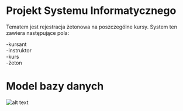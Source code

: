 # Projekt Systemu Informatycznego

Tematem jest rejestracja żetonowa na poszczególne kursy. System ten zawiera następujące pola:

-kursant  
-instruktor  
-kurs  
-żeton  

# Model bazy danych

![alt text](https://github.com/laszukk/PSI_III/blob/main/rejestracja%20zetonowa%20img.png)
